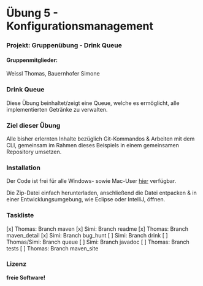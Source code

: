# Übung 5 - Konfigurationsmanagement

### Projekt: Gruppenübung - Drink Queue
#### Gruppenmitglieder: 
Weissl Thomas, Bauernhofer Simone

### Drink Queue
Diese Übung beinhaltet/zeigt eine Queue, welche es ermöglicht, alle implementierten Getränke zu verwalten. 

### Ziel dieser Übung
Alle bisher erlernten Inhalte bezüglich Git-Kommandos & Arbeiten mit dem CLI, gemeinsam im Rahmen dieses Beispiels in einem gemeinsamen Repository umsetzen.

### Installation
Der Code ist frei für alle Windows- sowie Mac-User [hier](https://github.com/thomas-weissl/bsd2_weissl_bauernhofer) verfügbar. 

Die Zip-Datei einfach herunterladen, anschließend die Datei entpacken & in einer Entwicklungsumgebung, wie Eclipse oder IntelliJ, öffnen.

### Taskliste
[x] Thomas: Branch maven 
[x] Simi: Branch readme
[x] Thomas: Branch maven_detail
[x] Simi: Branch bug_hunt
[ ] Simi: Branch drink
[ ] Thomas/Simi: Branch queue
[ ] Simi: Branch javadoc
[ ] Thomas: Branch tests
[ ] Thomas: Branch maven_site

### Lizenz
**freie Software!**
